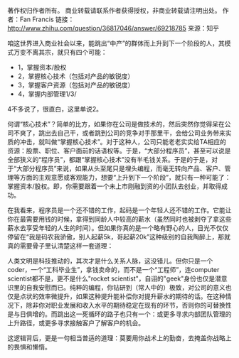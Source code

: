 著作权归作者所有。
商业转载请联系作者获得授权，非商业转载请注明出处。
作者：Fan Francis
链接：http://www.zhihu.com/question/36817046/answer/69218785
来源：知乎

咱这世界进入商业社会以来，能跳出“中产”的群体而上升到下一个阶段的人，其模式万变不离其宗，就只有四个可能：

- 1，掌握资本/股权
- 2，掌握核心技术（包括对产品的敏锐度）
- 3，掌握客户资源（包括对产品的敏锐度）
- 4，掌握内部管理1/3/

4不多说了，很直白，这里单说2。

何谓“核心技术”？简单的比方，如果你在公司是做技术的，然后突然你觉得呆在公司不爽了，跳出去自己干，或者跳到公司的竞争对手那里干，会给公司业务带来实质的冲击，就叫做“掌握核心技术”。对于这种人，公司只能老老实实给TA相应的资源：股票、职位、客户面前的话语权等。于是，“大部分程序员”，甚至可以说是全部狭义的“程序员”，都跟“掌握核心技术”没有半毛钱关系。于是的于是，对于“大部分程序员”来说，如果从头至尾只是埋头编程，而毫无转向产品、客户、管理等方面的主观意愿或客观能力，想要“上升到下一个阶段”，就只有一种可能了：掌握资本/股权。即，你需要跟着一个未上市刚融到资的小团队去创业，并取得成功。

在我看来，程序员是一个还不错的工作，起码是一个年轻人还不错的工作。它能让你在最需要用钱的时候，拿得到同龄人中较高的薪水（虽然同时也被剥夺了拿这些薪水去享受年轻的人生的时间）。但如果你真的是一个略有野心的人，目光不仅仅停留在“我是码农我骄傲，别人起薪5k，哥起薪20k”这种级别的自我陶醉上，那就真的需要骨子里认清楚这样一套道理：

人类文明是科技推动的，其次才是什么关系人脉，这没错儿。但你只是一个coder，一个“工科毕业生”，拿钱卖命的，而不是一个“工程师”，连computer scientist都不是，更不是什么"rocket scientist"，自诩的"geek"身份也仅是潜意识里的自我安慰而已。纯粹的编程，你钻研到（常人中的）极致，对公司的意义也仅是点状的效率微提升，如果这种提升能补偿你对提升薪水的期待的话。在这种情况下，除非你对职业发展和收入水平的期待稳定在现有的环节，否则你的可替换性是与日俱增的。而跳出这一死循环的路子也只有一个：或更多寻求内部团队管理的上升路径，或更多寻求接触客户了解客户的机会。

这逻辑背后，更是一句相当普适的道理：莫要用你战术上的勤奋，去掩盖你战略上的畏惧和懒惰。